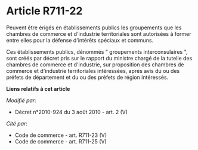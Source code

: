 # Article R711-22

Peuvent être érigés en établissements publics les groupements que les chambres de commerce et d'industrie territoriales sont
autorisées à former entre elles pour la défense d'intérêts spéciaux et communs. 

Ces établissements publics, dénommés " groupements interconsulaires ", sont créés par décret pris sur le rapport du ministre
chargé de la tutelle des chambres de commerce et d'industrie, sur proposition des chambres de commerce et d'industrie
territoriales intéressées, après avis du ou des préfets de département et du ou des préfets de région intéressés.

**Liens relatifs à cet article**

_Modifié par_:

  - Décret n°2010-924 du 3 août 2010 - art. 2 (V)

_Cité par_:

  - Code de commerce - art. R711-23 (V)
  - Code de commerce - art. R711-25 (V)
